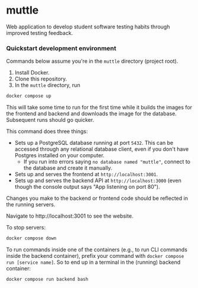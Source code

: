 # muttle
Web application to develop student software testing habits through improved testing feedback.

### Quickstart development environment 

Commands below assume you're in the `muttle` directory (project root).

1. Install Docker.
2. Clone this repository.
3. In the `muttle` directory, run

```bash
docker compose up
```

This will take some time to run for the first time while it builds the images for the frontend and backend and downloads the image for the database. Subsequent runs should go quicker.

This command does three things:
* Sets up a PostgreSQL database running at port `5432`. This can be accessed through any relational database client, even if you don't have Postgres installed on your computer.
  - If you run into errors saying `no database named "muttle"`, connect to the database and create it manually.
* Sets up and serves the frontend at `http://localhost:3001`.
* Sets up and serves the backend API at `http://localhost:3000` (even though the console output says "App listening on port 80").

Changes you make to the backend or frontend code should be reflected in the running servers.

Navigate to http://localhost:3001 to see the website.

To stop servers:

```bash
docker compose down
```

To run commands inside one of the containers (e.g., to run CLI commands inside the backend container), prefix your command with `docker compose run [service name]`. So to end up in a terminal in the (running) backend container:

```bash
docker compose run backend bash
```
